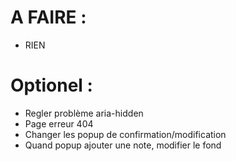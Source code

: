 # A FAIRE :

- RIEN

# Optionel :

- Regler problème aria-hidden
- Page erreur 404
- Changer les popup de confirmation/modification
- Quand popup ajouter une note, modifier le fond